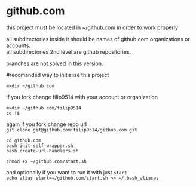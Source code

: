 # github.com

this project must be located in ~/github.com in order to work properly  
  
all subdirectories inside it should be names of github.com organizations or accounts.  
all subdirectories 2nd level are github repositories. 

branches are not solved in this version.  


#recomanded way to initialize this project  

`mkdir ~/github.com`  

if you fork change filip9514 with your account or organization  

`mkdir ~/github.com/filip9514`  
`cd !$`  
  
again if you fork change repo url  
`git clone git@github.com:filip9514/github.com.git`  

`cd github.com`  
`bash init-self-wrapper.sh`  
`bash create-url-handlers.sh`  

`chmod +x ~/github.com/start.sh`  


and optionally if you want to run it with just `start`  
`echo alias start=~/github.com/start.sh >> ~/.bash_aliases`  
